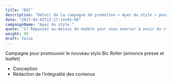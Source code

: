 ```yaml
---
title: "BIC"
description: "Détail de la campagne de promotion « Ayez du style » pour BIC"
date: "2017-03-02T12:17:14+01:00"
campaignName: "Ayez du style."
quote: "1) Repassez au-dessus du modèle pour vous exercer à avoir du style.<br>2) Maintenant, ayez du style de façon autonome."
weight: 99
draft: false
---
```


Campagne pour promouvoir le nouveau stylo Bic Roller (annonce presse et leaflet)

- Conception
- Rédaction de l’intégralité des contenus
